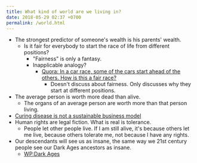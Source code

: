 ```yaml
---
title: What kind of world are we living in?
date: 2018-05-29 02:37 +0700
permalink: /world.html
---
```


- The strongest predictor of someone's wealth is his parents' wealth.
    - Is it fair for everybody to start the race of life from different positions?
        - "Fairness" is only a fantasy.
        - Inapplicable analogy?
            - [Quora: In a car race, some of the cars start ahead of the others. How is this a fair race?](https://www.quora.com/In-a-car-race-some-of-the-cars-start-ahead-of-the-others-How-is-this-a-fair-race)
                - Doesn't discuss about fairness. Only discusses why they start at different positions.
- The average person is worth more dead than alive.
    - The organs of an average person are worth more than that person living.
- [Curing disease is not a sustainable business model](https://arstechnica.com/tech-policy/2018/04/curing-disease-not-a-sustainable-business-model-goldman-sachs-analysts-say/)
- Human rights are legal fiction. What is real is tolerance.
    - People let other people live.
    If I am still alive, it's because others let me live,
    because others tolerate me,
    not because I have any rights.
- Our descendants will see us as insane, the same way we 21st century people see our Dark Ages ancestors as insane.
    - [WP:Dark Ages](https://en.wikipedia.org/wiki/Dark_Ages_(historiography))
